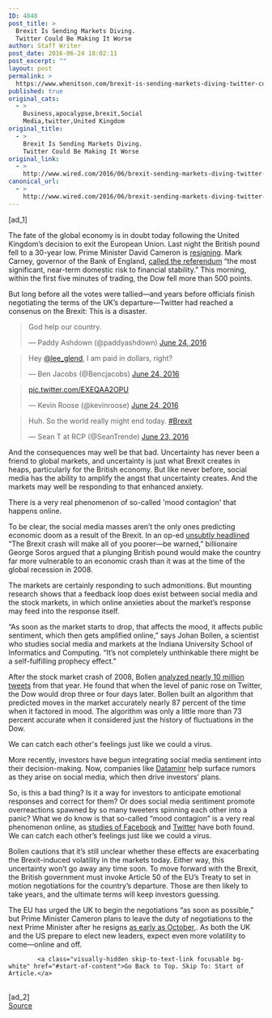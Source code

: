 ```yaml
---
ID: 4848
post_title: >
  Brexit Is Sending Markets Diving.
  Twitter Could Be Making It Worse
author: Staff Writer
post_date: 2016-06-24 18:02:11
post_excerpt: ""
layout: post
permalink: >
  https://www.whenitson.com/brexit-is-sending-markets-diving-twitter-could-be-making-it-worse/
published: true
original_cats:
  - >
    Business,apocalypse,brexit,Social
    Media,twitter,United Kingdom
original_title:
  - >
    Brexit Is Sending Markets Diving.
    Twitter Could Be Making It Worse
original_link:
  - >
    http://www.wired.com/2016/06/brexit-sending-markets-diving-twitter-making-worse/
canonical_url:
  - >
    http://www.wired.com/2016/06/brexit-sending-markets-diving-twitter-making-worse/
---
```

 [ad_1]
<br><div id=""><p>The fate of the global economy is in doubt today following the United Kingdom’s decision to exit the European Union. Last night the British pound fell to a 30-year low. Prime Minister David Cameron is <a href="http://www.vox.com/2016/6/24/12023376/brexit-david-cameron-resign" target="_blank">resigning</a>. Mark Carney, governor of the Bank of England, <a href="http://www.bbc.com/news/business-36618560" target="_blank">called the referendum</a> “the most significant, near-term domestic risk to financial stability.” This morning, within the first five minutes of trading, the Dow fell more than 500 points. </p>
<p>But long before all the votes were tallied—and years before officials finish negotiating the terms of the UK’s departure—Twitter had reached a consenus on the Brexit: This is a disaster.</p>
<blockquote class="twitter-tweet" data-lang="en" readability="4.8695652173913"><p lang="en" dir="ltr">God help our country.</p>
<p>— Paddy Ashdown (@paddyashdown) <a href="https://twitter.com/paddyashdown/status/746189332885581826">June 24, 2016</a></p></blockquote>

<blockquote class="twitter-tweet" data-lang="en" readability="7.3563218390805"><p lang="en" dir="ltr">Hey <a href="https://twitter.com/lee_glend">@lee_glend</a>, I am paid in dollars, right?</p>
<p>— Ben Jacobs (@Bencjacobs) <a href="https://twitter.com/Bencjacobs/status/746149373390823424">June 24, 2016</a></p></blockquote>

<blockquote class="twitter-tweet" data-lang="en" readability="3.5428571428571"><p lang="und" dir="ltr"><a href="https://t.co/EXEQAA2OPU">pic.twitter.com/EXEQAA2OPU</a></p>
<p>— Kevin Roose (@kevinroose) <a href="https://twitter.com/kevinroose/status/746156085795389440">June 24, 2016</a></p></blockquote>

<blockquote class="twitter-tweet" data-lang="en" readability="6.3157894736842"><p lang="en" dir="ltr">Huh. So the world really might end today. <a href="https://twitter.com/hashtag/Brexit?src=hash">#Brexit</a></p>
<p>— Sean T at RCP (@SeanTrende) <a href="https://twitter.com/SeanTrende/status/746125638420008960">June 23, 2016</a></p></blockquote>

<p>And the consequences may well be that bad. Uncertainty has never been a friend to global markets, and uncertainty is just what Brexit creates in heaps, particularly for the British economy. But like never before, social media has the ability to amplify the angst that uncertainty creates. And the markets may well be responding to that enhanced anxiety.</p>
<p data-js="fader" class="pullquote carve fader">
	There is a very real phenomenon of so-called 'mood contagion' that happens online.	<span class="attribution"/>
</p>

<p>To be clear, the social media masses aren’t the only ones predicting economic doom as a result of the Brexit. In an op-ed <a href="https://www.theguardian.com/commentisfree/2016/jun/20/brexit-crash-pound-living-standards-george-soros" target="_blank">unsubtly headlined</a> “The Brexit crash will make all of you poorer—be warned,” billionaire George Soros argued that a plunging British pound would make the country far more vulnerable to an economic crash than it was at the time of the global recession in 2008.</p>
<p>The markets are certainly responding to such admonitions. But mounting research shows that a feedback loop does exist between social media and the stock markets, in which online anxieties about the market’s response may feed into the response itself. </p>
<p>“As soon as the market starts to drop, that affects the mood, it affects public sentiment, which then gets amplified online,” says Johan Bollen, a scientist who studies social media and markets at the Indiana University School of Informatics and Computing. “It’s not completely unthinkable there might be a self-fulfilling prophecy effect.”</p>
<p>After the stock market crash of 2008, Bollen <a href="http://www.wired.com/2010/10/twitter-crystal-ball/" target="_blank">analyzed nearly 10 million tweets</a> from that year. He found that when the level of panic rose on Twitter, the Dow would drop three or four days later. Bollen built an algorithm that predicted moves in the market accurately nearly 87 percent of the time when it factored in mood. The algorithm was only a little more than 73 percent accurate when it considered just the history of fluctuations in the Dow.</p>
<p data-js="fader" class="pullquote carve fader">
	We can catch each other's feelings just like we could a virus.	<span class="attribution"/>
</p>

<p>More recently, investors have begun integrating social media sentiment into their decision-making. Now, companies like <a href="https://www.dataminr.com/products/" target="_blank">Dataminr</a> help surface rumors as they arise on social media, which then drive investors’ plans.  </p>
<p>So, is this a bad thing?  Is it a way for investors to anticipate emotional responses and correct for them? Or does social media sentiment promote overreactions spawned by so many tweeters spinning each other into a panic? What we do know is that so-called “mood contagion” is a very real phenomenon online, as <a href="http://m.pnas.org/content/111/24/8788.full" target="_blank">studies of Facebook</a> and <a href="http://journals.plos.org/plosone/article?id=10.1371/journal.pone.0142390" target="_blank">Twitter</a> have both found. We can catch each other’s feelings just like we could a virus. </p>
<p>Bollen cautions that it’s still unclear whether these effects are exacerbating the Brexit-induced volatility in the markets today. Either way, this uncertainty won’t go away any time soon. To move forward with the Brexit, the British government must invoke Article 50 of the EU’s Treaty to set in motion negotiations for the country’s departure. Those are then likely to take years, and the ultimate terms will keep investors guessing. </p>
<p>The EU has urged the UK to begin the negotiations “as soon as possible,” but Prime Minister Cameron plans to leave the duty of negotiations to the next Prime Minister after he resigns <a href="http://www.vox.com/2016/6/24/12023376/brexit-david-cameron-resign" target="_blank">as early as October</a>,. As both the UK and the US prepare to elect new leaders, expect even more volatility to come—online and off.</p>

			<a class="visually-hidden skip-to-text-link focusable bg-white" href="#start-of-content">Go Back to Top. Skip To: Start of Article.</a>

			
</div>
<br>[ad_2]
<br><a href="http://www.wired.com/2016/06/brexit-sending-markets-diving-twitter-making-worse/">Source </a>
